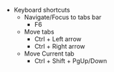 - Keyboard shortcuts
  - Navigate/Focus to tabs bar
    - F6
  - Move tabs
    - Ctrl + Left arrow
    - Ctrl + Right arrow
  - Move Current tab
    - Ctrl + Shift + PgUp/Down